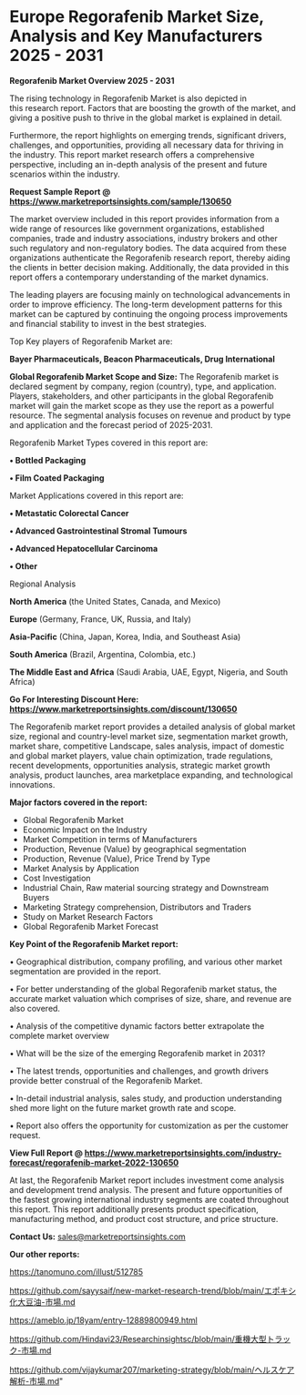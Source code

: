 # Europe Regorafenib Market Size, Analysis and Key Manufacturers 2025 - 2031

<Strong> Regorafenib Market Overview 2025 - 2031</strong>

The rising technology in Regorafenib Market is also depicted in this research report. Factors that are boosting the growth of the market, and giving a positive push to thrive in the global market is explained in detail.

Furthermore, the report highlights on emerging trends, significant drivers, challenges, and opportunities, providing all necessary data for thriving in the industry. This report market research offers a comprehensive perspective, including an in-depth analysis of the present and future scenarios within the industry.

<strong>Request Sample Report @ <a href=https://www.marketreportsinsights.com/sample/130650>https://www.marketreportsinsights.com/sample/130650</a></strong>

The market overview included in this report provides information from a wide range of resources like government organizations, established companies, trade and industry associations, industry brokers and other such regulatory and non-regulatory bodies. The data acquired from these organizations authenticate the Regorafenib research report, thereby aiding the clients in better decision making. Additionally, the data provided in this report offers a contemporary understanding of the market dynamics.

The leading players are focusing mainly on technological advancements in order to improve efficiency. The long-term development patterns for this market can be captured by continuing the ongoing process improvements and financial stability to invest in the best strategies.

Top Key players of Regorafenib Market are:

<strong>Bayer Pharmaceuticals, Beacon Pharmaceuticals, Drug International</strong>

<strong><b>Global Regorafenib Market Scope and Size:</b></strong>
The Regorafenib market is declared segment by company, region (country), type, and application. Players, stakeholders, and other participants in the global Regorafenib market will gain the market scope as they use the report as a powerful resource. The segmental analysis focuses on revenue and product by type and application and the forecast period of 2025-2031.

Regorafenib Market Types covered in this report are:

<strong>• Bottled Packaging

• Film Coated Packaging</strong>

Market Applications covered in this report are:

<strong>• Metastatic Colorectal Cancer

• Advanced Gastrointestinal Stromal Tumours

• Advanced Hepatocellular Carcinoma

• Other</strong> 

Regional Analysis

<strong>North America</strong> (the United States, Canada, and Mexico)

<strong>Europe</strong> (Germany, France, UK, Russia, and Italy)

<strong>Asia-Pacific</strong> (China, Japan, Korea, India, and Southeast Asia)

<strong>South America</strong> (Brazil, Argentina, Colombia, etc.)

<strong>The Middle East and Africa</strong> (Saudi Arabia, UAE, Egypt, Nigeria, and South Africa)

<strong>Go For Interesting Discount Here: <a href=https://www.marketreportsinsights.com/discount/130650>https://www.marketreportsinsights.com/discount/130650</a></strong>

The Regorafenib market report provides a detailed analysis of global market size, regional and country-level market size, segmentation market growth, market share, competitive Landscape, sales analysis, impact of domestic and global market players, value chain optimization, trade regulations, recent developments, opportunities analysis, strategic market growth analysis, product launches, area marketplace expanding, and technological innovations.

<strong><b>Major factors covered in the report:</b></strong>
<ul>
  <li>Global Regorafenib Market </li>
  <li>Economic Impact on the Industry</li>
  <li>Market Competition in terms of Manufacturers</li>
  <li>Production, Revenue (Value) by geographical segmentation</li>
  <li>Production, Revenue (Value), Price Trend by Type</li>
  <li>Market Analysis by Application</li>
  <li>Cost Investigation</li>
  <li>Industrial Chain, Raw material sourcing strategy and Downstream Buyers</li>
  <li>Marketing Strategy comprehension, Distributors and Traders</li>
  <li>Study on Market Research Factors</li>
  <li>Global Regorafenib Market Forecast</li>
</ul>

<strong><b>Key Point of the Regorafenib Market report:</b></strong>

• Geographical distribution, company profiling, and various other market segmentation are provided in the report.

• For better understanding of the global Regorafenib market status, the accurate market valuation which comprises of size, share, and revenue are also covered.

• Analysis of the competitive dynamic factors better extrapolate the complete market overview

• What will be the size of the emerging Regorafenib market in 2031?

• The latest trends, opportunities and challenges, and growth drivers provide better construal of the Regorafenib Market.

• In-detail industrial analysis, sales study, and production understanding shed more light on the future market growth rate and scope.

• Report also offers the opportunity for customization as per the customer request.

<strong><b>View Full Report @ <a href=https://www.marketreportsinsights.com/industry-forecast/regorafenib-market-2022-130650>https://www.marketreportsinsights.com/industry-forecast/regorafenib-market-2022-130650</a></b></strong>


At last, the Regorafenib Market report includes investment come analysis and development trend analysis. The present and future opportunities of the fastest growing international industry segments are coated throughout this report. This report additionally presents product specification, manufacturing method, and product cost structure, and price structure.

<strong>Contact Us:</strong>
sales@marketreportsinsights.com

<strong>Our other reports:</strong>

<a href=https://tanomuno.com/illust/512785>https://tanomuno.com/illust/512785</a>

<a href=https://github.com/sayysaif/new-market-research-trend/blob/main/エポキシ化大豆油-市場.md>https://github.com/sayysaif/new-market-research-trend/blob/main/エポキシ化大豆油-市場.md</a>

<a href=https://ameblo.jp/18yam/entry-12889800949.html>https://ameblo.jp/18yam/entry-12889800949.html</a>

<a href=https://github.com/Hindavi23/Researchinsightsc/blob/main/重機大型トラック-市場.md>https://github.com/Hindavi23/Researchinsightsc/blob/main/重機大型トラック-市場.md</a>

<a href=https://github.com/vijaykumar207/marketing-strategy/blob/main/ヘルスケア解析-市場.md>https://github.com/vijaykumar207/marketing-strategy/blob/main/ヘルスケア解析-市場.md</a>"
